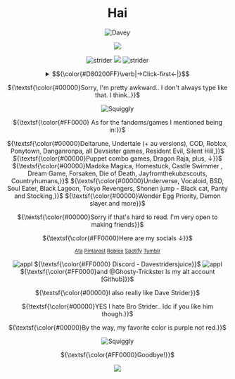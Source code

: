 <div align="center">

# Hai

![Davey](https://i.ibb.co/0pz40C15/c4de299d38774db5a04497fbf49d5897.gif)

<p align="center">
  <a href="https://github.com/kittinan/spotify-github-profile">
    <img src="https://spotify-github-profile.kittinanx.com/api/view?uid=31374auufhmdwvnklou5a3aykoa4&cover_image=true&theme=novatorem&show_offline=false&background_color=750000&interchange=false&profanity=false&bar_color=b30000&bar_color_cover=false">
  </a>
</p>

![strider](https://i.ibb.co/6cBhqB5C/tumblr-be947ee4868a11c47603ea359cecd70d-fc948f4d-75.webp)
![](https://komarev.com/ghpvc/?username=Davestridersjuice&Stylef4=plastic&label=Davestridersjuice&color=8B0000) 
![strider](https://i.ibb.co/6cBhqB5C/tumblr-be947ee4868a11c47603ea359cecd70d-fc948d-75.webp) 

<div align="center">
<details>
       <summary> <td>$${\color{#D80200FF}\verb|→Click-first←|}$$</td> </summary>
     
[![Typing SVG](https://readme-typing-svg.demolab.com?font=Fira+Code&weight=1000&size=29&duration=7000&pause=3000&color=D80200&background=FFFFFF&vCenter=true&multiline=true&repeat=false&width=1000&height=500&lines=How+do+I+use+this..;Anyways%2C+hello.+I'm+known+as+Claudia%2C+Azure%2C+Lani%2C+or+Dave;Any+name+is+fine+(Just+not+Azu);I'm+a+minor+(13)+and+Pan%2FGenderfluid+;Maybe+asexual+too+;I'd+prefer+friends+around+the+age+12-16;I+don't+mind+cuddling+in+pt%2C+just+know+I'm+usually+offtab%2Fbusy;W2i+to+interact;I'm+in+many+fandoms%2C+but+my+2+main+ones+are+TGCF+and+HS;By+the+way%2C+I+really+like+Dave+Strider;I'm+a+Dave+Strider+kin;Okay%2C+I+think+that's+all.+Goodbye+%26+have+a+nice+day;How+do+I+use+this..)](https://git.io/typing-svg)

</details>


</div>

${\textsf{\color{#00000}Sorry, I'm pretty awkward.. I don't always type like that. I think..}}$

![Squiggly](https://i.ibb.co/99WnzxvK/tumblr-05a9357b87923358fce542937971c0c6-595671df-400.webp)

${\textsf{\color{#FF0000} As for the fandoms/games I mentioned being in:}}$

${\textsf{\color{#00000}Deltarune, Undertale (+ au versions), COD, Roblox, Ponytown, Danganronpa, all Devsister games, Resident Evil, Silent Hill,}}$ 
${\textsf{\color{#00000}Puppet combo games, Dragon Raja, plus, ↓}}$
${\textsf{\color{#00000}Madoka Magica, Homestuck, Castle Swimmer , Dream Game, Forsaken, Die of Death, Jayfromthekubzscouts, Countryhumans,}}$
 ${\textsf{\color{#00000}Underverse, Vocaloid, BSD, Soul Eater, Black Lagoon, Tokyo Revengers, Shonen jump - Black cat, Panty and Stocking,}}$ 
 ${\textsf{\color{#00000}Wonder Egg Priority, Demon slayer and more}}$

${\textsf{\color{#00000}Sorry if that's hard to read. I'm very open to making friends}}$

${\textsf{\color{#FF0000}Here are my socials ↓}}$

<sub>[Ata](https://chickenbootyweezer.atabook.org/)
[Pinterest](https://www.pinterest.com/Davestridersjuice/) 
[Roblox](https://www.roblox.com/users/3939267694/profile) 
[Spotify](https://open.spotify.com/user/31374auufhmdwvnklou5a3aykoa4?si=fc4de630f88a49cf) 
[Tumblr](https://www.tumblr.com/davestridersjuice)

![appl](https://i.ibb.co/Bhp06nJ/tumblr-d563e0636285b3919ed8b477d9bbdcac-54f9afa9-75.webp)
${\textsf{\color{#FF0000} Discord - Davestridersjuice}}$
![appl](https://i.ibb.co/Bhp06nJ/tumblr-d563e0636285b3919ed8b477d9bbdcac-54f9afa9-75.webp) </br>
${\textsf{\color{#FF0000}and @Ghosty-Trickster Is my alt account [Github]}}$ 

${\textsf{\color{#00000}I also really like Dave Strider}}$ 

${\textsf{\color{#00000}YES I hate Bro Strider.. Idc if you like him though.}}$

${\textsf{\color{#00000}By the way, my favorite color is purple not red.}}$

![Squiggly](https://i.ibb.co/99WnzxvK/tumblr-05a9357b87923358fce542937971c0c6-595671df-400.webp)

${\textsf{\color{#FF0000}Goodbye!}}$

<div align="center">
<img src="https://files.catbox.moe/1m62rf.gif">
